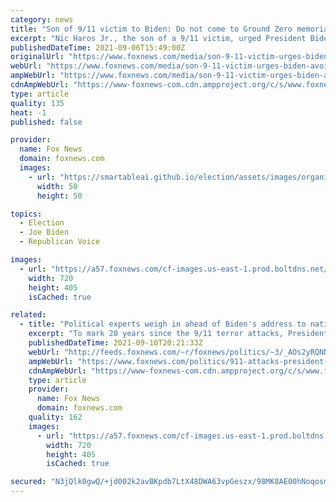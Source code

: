 ```yaml
---
category: news
title: "Son of 9/11 victim to Biden: Do not come to Ground Zero memorials"
excerpt: "Nic Haros Jr., the son of a 9/11 victim, urged President Biden to avoid attending 20-year memorials during an interview on \"Fox & Friends\" on Monday."
publishedDateTime: 2021-09-06T15:49:00Z
originalUrl: "https://www.foxnews.com/media/son-9-11-victim-urges-biden-avoid-ground-zero-memorial"
webUrl: "https://www.foxnews.com/media/son-9-11-victim-urges-biden-avoid-ground-zero-memorial"
ampWebUrl: "https://www.foxnews.com/media/son-9-11-victim-urges-biden-avoid-ground-zero-memorial.amp"
cdnAmpWebUrl: "https://www-foxnews-com.cdn.ampproject.org/c/s/www.foxnews.com/media/son-9-11-victim-urges-biden-avoid-ground-zero-memorial.amp"
type: article
quality: 135
heat: -1
published: false

provider:
  name: Fox News
  domain: foxnews.com
  images:
    - url: "https://smartableai.github.io/election/assets/images/organizations/foxnews.com-50x50.jpg"
      width: 50
      height: 50

topics:
  - Election
  - Joe Biden
  - Republican Voice

images:
  - url: "https://a57.foxnews.com/cf-images.us-east-1.prod.boltdns.net/v1/static/694940094001/c7287a1d-46a0-4b90-be6f-0af4de47b4d2/8ff0fc81-a822-4fb5-b437-50b0bd85f38c/1280x720/match/720/405/image.jpg?ve=1&tl=1"
    width: 720
    height: 405
    isCached: true

related:
  - title: "Political experts weigh in ahead of Biden's address to nation on 9/11: 'No one wants to be spun'"
    excerpt: "To mark 20 years since the 9/11 terror attacks, President Biden will address the nation and visit NYC, the Pentagon, and the memorial outside Shanksville, Pennsylvania."
    publishedDateTime: 2021-09-10T20:21:33Z
    webUrl: "http://feeds.foxnews.com/~r/foxnews/politics/~3/_AOs2yRQNN0/911-attacks-president-biden-speech-afghanistan"
    ampWebUrl: "https://www.foxnews.com/politics/911-attacks-president-biden-speech-afghanistan.amp"
    cdnAmpWebUrl: "https://www-foxnews-com.cdn.ampproject.org/c/s/www.foxnews.com/politics/911-attacks-president-biden-speech-afghanistan.amp"
    type: article
    provider:
      name: Fox News
      domain: foxnews.com
    quality: 162
    images:
      - url: "https://a57.foxnews.com/cf-images.us-east-1.prod.boltdns.net/v1/static/694940094001/1fb944c6-4903-4862-bdd5-cfb665e05073/0aec448c-9dd8-44fa-8a2d-dc744a37e7c3/1280x720/match/720/405/image.jpg?ve=1&tl=1"
        width: 720
        height: 405
        isCached: true

secured: "N3jQlk0gwQ/+jd002k2avBKpdb7LtX48DWA63vpGeszx/98MK8AE00hNoqosmIHBSid4As81uzhlxv0cSeG4z7MG3+lEWsa1jiUbOi1oF2BSkgHKr9CggqI82eebbU51/uB7w0e/flrUAWQOu3GhC1b4KNZshmuZs5RF/Eg9HWxLEdXwZqKb6G8cIcY0zVOCcqZwLgMhWzBKW9bOZ9nF0OJaUwZszLZ7wp2xPm0ORHRzAzXxtbN5dw8IPysnO/ngU6Q0JLlqp45ToezLtznywAPYL+H2hEInoAwpL1TytbolELR+L0MRxKqJRTRZ6EARH5cMT5FL/YLQNRssXi8U9Ka3Eu7GjxsEEeTrdjtwkcc=;m3/93GP1hfH8AnMMk0ubpA=="
---
```


